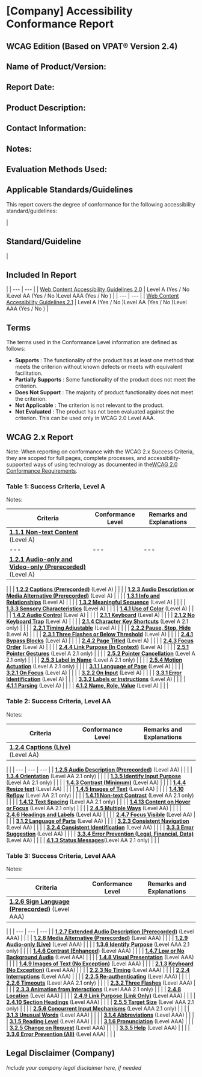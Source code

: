 # [Company] Accessibility Conformance Report

## WCAG Edition **(Based on VPAT**® **Version 2.4)**

## Name of Product/Version:

## Report Date:

## Product Description:

## Contact Information:

## Notes:

## Evaluation Methods Used:

## Applicable Standards/Guidelines

This report covers the degree of conformance for the following accessibility standard/guidelines:

|
## Standard/Guideline
 |
## Included In Report
 |
| --- | --- |
| [Web Content Accessibility Guidelines 2.0](http://www.w3.org/TR/2008/REC-WCAG20-20081211) | Level A (Yes / No )Level AA (Yes / No )Level AAA (Yes / No ) |
| --- | --- |
| [Web Content Accessibility Guidelines 2.1](https://www.w3.org/TR/WCAG21) | Level A (Yes / No )Level AA (Yes / No )Level AAA (Yes / No ) |

## Terms

The terms used in the Conformance Level information are defined as follows:

- **Supports** : The functionality of the product has at least one method that meets the criterion without known defects or meets with equivalent facilitation.
- **Partially Supports** : Some functionality of the product does not meet the criterion.
- **Does Not Support** : The majority of product functionality does not meet the criterion.
- **Not Applicable** : The criterion is not relevant to the product.
- **Not Evaluated** : The product has not been evaluated against the criterion. This can be used only in WCAG 2.0 Level AAA.

## WCAG 2.x Report

Note: When reporting on conformance with the WCAG 2.x Success Criteria, they are scoped for full pages, complete processes, and accessibility-supported ways of using technology as documented in the[WCAG 2.0 Conformance Requirements](https://www.w3.org/TR/WCAG20/#conformance-reqs).

### Table 1: Success Criteria, Level A

Notes:

| **Criteria** | **Conformance Level** | **Remarks and Explanations** |
| --- | --- | --- |
| [**1.1.1**  **Non-text Content**](http://www.w3.org/TR/WCAG20/#text-equiv-all) (Level A) | | |
| --- | --- | --- |
| [**1.2.1 Audio-only and Video-only (Prerecorded)**](http://www.w3.org/TR/WCAG20/#media-equiv-av-only-alt) (Level A) |
 |
 |
| [**1.2.2 Captions (Prerecorded)**](http://www.w3.org/TR/WCAG20/#media-equiv-captions) (Level A) |
 |
 |
| [**1.2.3 Audio Description or Media Alternative (Prerecorded)**](http://www.w3.org/TR/WCAG20/#media-equiv-audio-desc) (Level A) |
 |
 |
| [**1.3.1 Info and Relationships**](http://www.w3.org/TR/WCAG20/#content-structure-separation-programmatic) (Level A) |
 |
 |
| [**1.3.2 Meaningful Sequence**](http://www.w3.org/TR/WCAG20/#content-structure-separation-sequence) (Level A) |
 |
 |
| [**1.3.3 Sensory Characteristics**](http://www.w3.org/TR/WCAG20/#content-structure-separation-understanding) (Level A) |
 |
 |
| [**1.4.1 Use of Color**](http://www.w3.org/TR/WCAG20/#visual-audio-contrast-without-color) (Level A) |
 |
 |
| [**1.4.2 Audio Control**](http://www.w3.org/TR/WCAG20/#visual-audio-contrast-dis-audio) (Level A) |
 |
 |
| [**2.1.1 Keyboard**](http://www.w3.org/TR/WCAG20/#keyboard-operation-keyboard-operable) (Level A) |
 |
 |
| [**2.1.2 No Keyboard Trap**](http://www.w3.org/TR/WCAG20/#keyboard-operation-trapping) (Level A) |
 |
 |
| [**2.1.4 Character**  **Key Shortcuts**](https://www.w3.org/TR/WCAG21/#character-key-shortcuts) (Level A 2.1 only) | | |
| [**2.2.1 Timing Adjustable**](http://www.w3.org/TR/WCAG20/#time-limits-required-behaviors) (Level A) |
 |
 |
| [**2.2.2 Pause, Stop, Hide**](http://www.w3.org/TR/WCAG20/#time-limits-pause) (Level A) |
 |
 |
| [**2.3.1 Three Flashes or Below Threshold**](http://www.w3.org/TR/WCAG20/#seizure-does-not-violate) (Level A) |
 |
 |
| [**2.4.1 Bypass Blocks**](http://www.w3.org/TR/WCAG20/#navigation-mechanisms-skip) (Level A) |
 |
 |
| [**2.4.2 Page Titled**](http://www.w3.org/TR/WCAG20/#navigation-mechanisms-title) (Level A) |
 |
 |
| [**2.4.3 Focus Order**](http://www.w3.org/TR/WCAG20/#navigation-mechanisms-focus-order) (Level A) |
 |
 |
| [**2.4.4 Link Purpose (In Context)**](http://www.w3.org/TR/WCAG20/#navigation-mechanisms-refs) (Level A) |
 |
 |
| [**2.5.1 Pointer Gestures**](https://www.w3.org/TR/WCAG21/#pointer-gestures) (Level A 2.1 only) | | |
| [**2.5.2 Pointer Cancellation**](https://www.w3.org/TR/WCAG21/#pointer-cancellation) (Level A 2.1 only) | | |
| [**2.5.3 Label in Name**](https://www.w3.org/TR/WCAG21/#label-in-name) (Level A 2.1 only) | | |
| [**2.5.4 Motion Actuation**](https://www.w3.org/TR/WCAG21/#motion-actuation) (Level A 2.1 only) | | |
| [**3.1.1 Language of Page**](http://www.w3.org/TR/WCAG20/#meaning-doc-lang-id) (Level A) |
 |
 |
| [**3.2.1 On Focus**](http://www.w3.org/TR/WCAG20/#consistent-behavior-receive-focus) (Level A) |
 |
 |
| [**3.2.2 On Input**](http://www.w3.org/TR/WCAG20/#consistent-behavior-unpredictable-change) (Level A) |
 |
 |
| [**3.3.1 Error Identification**](http://www.w3.org/TR/WCAG20/#minimize-error-identified) (Level A) |
 |
 |
| [**3.3.2 Labels or Instructions**](http://www.w3.org/TR/WCAG20/#minimize-error-cues) (Level A) |
 |
 |
| [**4.1.1 Parsing**](http://www.w3.org/TR/WCAG20/#ensure-compat-parses) (Level A) |
 |
 |
| [**4.1.2 Name, Role, Value**](http://www.w3.org/TR/WCAG20/#ensure-compat-rsv) (Level A) |
 |
 |

### Table 2: Success Criteria, Level AA

Notes:

| **Criteria** | **Conformance Level** | **Remarks and Explanations** |
| --- | --- | --- |
| [**1.2.4 Captions (Live)**](http://www.w3.org/TR/WCAG20/#media-equiv-real-time-captions) (Level AA) |
 |
 |
| --- | --- | --- |
| [**1.2.5 Audio Description (Prerecorded)**](http://www.w3.org/TR/WCAG20/#media-equiv-audio-desc-only) (Level AA) |
 |
 |
| [**1.3.4 Orientation**](https://www.w3.org/TR/WCAG21/#orientation) (Level AA 2.1 only) | | |
| [**1.3.5 Identify Input Purpose**](https://www.w3.org/TR/WCAG21/#identify-input-purpose) (Level AA 2.1 only) | | |
| [**1.4.3 Contrast (Minimum)**](http://www.w3.org/TR/WCAG20/#visual-audio-contrast-contrast) (Level AA) |
 |
 |
| [**1.4.4 Resize text**](http://www.w3.org/TR/WCAG20/#visual-audio-contrast-scale) (Level AA) |
 |
 |
| [**1.4.5 Images of Text**](http://www.w3.org/TR/WCAG20/#visual-audio-contrast-text-presentation) (Level AA) |
 |
 |
| [**1.4.10 Reflow**](https://www.w3.org/TR/WCAG21/#reflow) (Level AA 2.1 only) | | |
| [**1.4.11 Non-text**  **Contrast**](https://www.w3.org/TR/WCAG21/#non-text-contrast) (Level AA 2.1 only) | | |
| [**1.4.12 Text Spacing**](https://www.w3.org/TR/WCAG21/#text-spacing) (Level AA 2.1 only) | | |
| [**1.4.13 Content on Hover or Focus**](https://www.w3.org/TR/WCAG21/#content-on-hover-or-focus) (Level AA 2.1 only) | | |
| [**2.4.5 Multiple Ways**](http://www.w3.org/TR/WCAG20/#navigation-mechanisms-mult-loc) (Level AA) |
 |
 |
| [**2.4.6 Headings and Labels**](http://www.w3.org/TR/WCAG20/#navigation-mechanisms-descriptive) (Level AA) |
 |
 |
| [**2.4.7 Focus Visible**](http://www.w3.org/TR/WCAG20/#navigation-mechanisms-focus-visible) (Level AA) |
 |
 |
| [**3.1.2 Language of Parts**](http://www.w3.org/TR/WCAG20/#meaning-other-lang-id) (Level AA) |
 |
 |
| [**3.2.3 Consistent Navigation**](http://www.w3.org/TR/WCAG20/#consistent-behavior-consistent-locations) (Level AA) |
 |
 |
| [**3.2.4 Consistent Identification**](http://www.w3.org/TR/WCAG20/#consistent-behavior-consistent-functionality) (Level AA) |
 |
 |
| [**3.3.3 Error Suggestion**](http://www.w3.org/TR/WCAG20/#minimize-error-suggestions) (Level AA) |
 |
 |
| [**3.3.4 Error Prevention (Legal, Financial, Data)**](http://www.w3.org/TR/WCAG20/#minimize-error-reversible) (Level AA) |
 |
 |
| [**4.1.3 Status Messages**](https://www.w3.org/TR/WCAG21/#status-messages)(Level AA 2.1 only) |
 |
 |

### Table 3: Success Criteria, Level AAA

Notes:

| **Criteria** | **Conformance Level** | **Remarks and Explanations** |
| --- | --- | --- |
| [**1.2.6 Sign Language (Prerecorded)**](http://www.w3.org/TR/WCAG20/#media-equiv-sign) (Level AAA) |
 |
 |
| --- | --- | --- |
| [**1.2.7 Extended Audio Description (Prerecorded)**](http://www.w3.org/TR/WCAG20/#media-equiv-extended-ad) (Level AAA) |
 |
 |
| [**1.2.8 Media Alternative (Prerecorded)**](http://www.w3.org/TR/WCAG20/#media-equiv-text-doc) (Level AAA) |
 |
 |
| [**1.2.9 Audio-only (Live)**](http://www.w3.org/TR/WCAG20/#media-equiv-live-audio-only) (Level AAA) |
 |
 |
| [**1.3.6 Identify**  **Purpose**](https://www.w3.org/TR/WCAG21/#identify-purpose) (Level AAA 2.1 only) |
 |
 |
| [**1.4.6 Contrast (Enhanced**](http://www.w3.org/TR/WCAG20/#visual-audio-contrast7)) (Level AAA) |
 |
 |
| [**1.4.7 Low or No Background Audio**](http://www.w3.org/TR/WCAG20/#visual-audio-contrast-noaudio) (Level AAA) |
 |
 |
| [**1.4.8 Visual Presentation**](http://www.w3.org/TR/WCAG20/#visual-audio-contrast-visual-presentation) (Level AAA) |
 |
 |
| [**1.4.9 Images of Text (No Exception)**](http://www.w3.org/TR/WCAG20/#visual-audio-contrast-text-images) (Level AAA) |
 |
 |
| [**2.1.3 Keyboard (No Exception)**](http://www.w3.org/TR/WCAG20/#keyboard-operation-all-funcs) (Level AAA) |
 |
 |
| [**2.2.3 No Timing**](http://www.w3.org/TR/WCAG20/#time-limits-no-exceptions) (Level AAA) |
 |
 |
| [**2.2.4 Interruptions**](http://www.w3.org/TR/WCAG20/#time-limits-postponed) (Level AAA) |
 |
 |
| [**2.2.5 Re-authenticating**](http://www.w3.org/TR/WCAG20/#time-limits-server-timeout) (Level AAA) |
 |
 |
| [**2.2.6 Timeouts**](https://www.w3.org/TR/WCAG21/#timeouts) (Level AAA 2.1 only) |
 |
 |
| [**2.3.2 Three Flashes**](http://www.w3.org/TR/WCAG20/#seizure-three-times) (Level AAA) |
 |
 |
| [**2.3.3 Animation from Interactions**](https://www.w3.org/TR/WCAG21/#animation-from-interactions) (Level AAA 2.1 only) |
 |
 |
| [**2.4.8 Location**](http://www.w3.org/TR/WCAG20/#navigation-mechanisms-location) (Level AAA) |
 |
 |
| [**2.4.9 Link Purpose (Link Only)**](http://www.w3.org/TR/WCAG20/#navigation-mechanisms-link) (Level AAA) |
 |
 |
| [**2.4.10 Section Headings**](http://www.w3.org/TR/WCAG20/#navigation-mechanisms-headings) (Level AAA) |
 |
 |
| [**2.5.5 Target Size**](https://www.w3.org/TR/WCAG21/#target-size) (Level AAA 2.1 only) |
 |
 |
| [**2.5.6 Concurrent Input Mechanisms**](https://www.w3.org/TR/WCAG21/#concurrent-input-mechanisms) (Level AAA 2.1 only) |
 |
 |
| [**3.1.3 Unusual Words**](http://www.w3.org/TR/WCAG20/#meaning-idioms) (Level AAA) |
 |
 |
| [**3.1.4 Abbreviations**](http://www.w3.org/TR/WCAG20/#meaning-located) (Level AAA) |
 |
 |
| [**3.1.5 Reading Level**](http://www.w3.org/TR/WCAG20/#meaning-supplements) (Level AAA) |
 |
 |
| [**3.1.6 Pronunciation**](http://www.w3.org/TR/WCAG20/#meaning-pronunciation) (Level AAA) |
 |
 |
| [**3.2.5 Change on Request**](http://www.w3.org/TR/WCAG20/#consistent-behavior-no-extreme-changes-context) (Level AAA) |
 |
 |
| [**3.3.5 Help**](http://www.w3.org/TR/WCAG20/#minimize-error-context-help) (Level AAA) |
 |
 |
| [**3.3.6 Error Prevention (All)**](http://www.w3.org/TR/WCAG20/#minimize-error-reversible-all) (Level AAA) |
 |
 |

## Legal Disclaimer (Company)

_Include your company legal disclaimer here, if needed_
